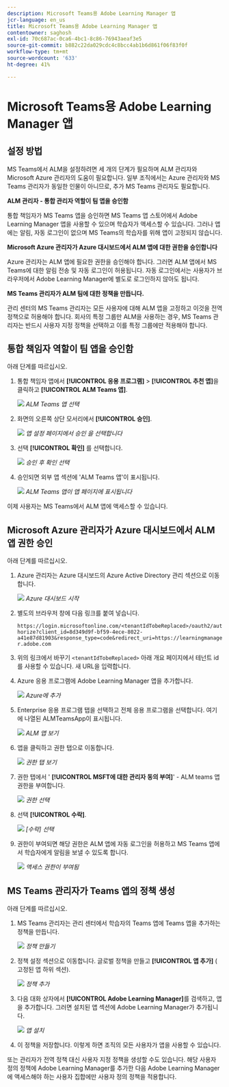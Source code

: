 ```yaml
---
description: Microsoft Teams용 Adobe Learning Manager 앱
jcr-language: en_us
title: Microsoft Teams용 Adobe Learning Manager 앱
contentowner: saghosh
exl-id: 70c687ac-0ca6-4bc1-8c86-76943aeaf3e5
source-git-commit: b882c22da029cdc4c8bcc4ab1b6d861f06f83f0f
workflow-type: tm+mt
source-wordcount: '633'
ht-degree: 41%

---
```


# Microsoft Teams용 Adobe Learning Manager 앱

## 설정 방법

MS Teams에서 ALM을 설정하려면 세 개의 단계가 필요하며 ALM 관리자와 Microsoft Azure 관리자의 도움이 필요합니다. 일부 조직에서는 Azure 관리자와 MS Teams 관리자가 동일한 인물이 아니므로, 추가 MS Teams 관리자도 필요합니다.

**ALM 관리자 - 통합 관리자 역할이 팀 앱을 승인함**

통합 책임자가 MS Teams 앱을 승인하면 MS Teams 앱 스토어에서 Adobe Learning Manager 앱을 사용할 수 있으며 학습자가 액세스할 수 있습니다. 그러나 앱에는 알림, 자동 로그인이 없으며 MS Teams의 학습자를 위해 앱이 고정되지 않습니다.

**Microsoft Azure 관리자가 Azure 대시보드에서 ALM 앱에 대한 권한을 승인합니다**

Azure 관리자는 ALM 앱에 필요한 권한을 승인해야 합니다. 그러면 ALM 앱에서 MS Teams에 대한 알림 전송 및 자동 로그인이 허용됩니다. 자동 로그인에서는 사용자가 브라우저에서 Adobe Learning Manager에 별도로 로그인하지 않아도 됩니다.

**MS Teams 관리자가 ALM 팀에 대한 정책을 만듭니다.**

관리 센터의 MS Teams 관리자는 모든 사용자에 대해 ALM 앱을 고정하고 이것을 전역 정책으로 허용해야 합니다. 회사의 특정 그룹만 ALM을 사용하는 경우, MS Teams 관리자는 반드시 사용자 지정 정책을 선택하고 이를 특정 그룹에만 적용해야 합니다.

## 통합 책임자 역할이 팀 앱을 승인함

아래 단계를 따르십시오.

1. 통합 책임자 앱에서 **[!UICONTROL 응용 프로그램]** > **[!UICONTROL 추천 앱]**&#x200B;을 클릭하고 **[!UICONTROL ALM Teams 앱]**.

   ![](assets/featuredapps.jpg)
   *ALM Teams 앱 선택*

1. 화면의 오른쪽 상단 모서리에서 **[!UICONTROL 승인]**.

   ![](assets/integration_admin_approval_form.jpg)
   *앱 설정 페이지에서 승인 을 선택합니다*

1. 선택 **[!UICONTROL 확인]** 를 선택합니다.

   ![](assets/integration_admin_approved_dialog_box.jpg)
   *승인 후 확인 선택*

1. 승인되면 외부 앱 섹션에 &#39;ALM Teams 앱&#39;이 표시됩니다.

   ![](assets/integration_admin_external_apps.jpg)
   *ALM Teams 앱이 앱 페이지에 표시됩니다*

이제 사용자는 MS Teams에서 ALM 앱에 액세스할 수 있습니다.

## Microsoft Azure 관리자가 Azure 대시보드에서 ALM 앱 권한 승인

아래 단계를 따르십시오.

1. Azure 관리자는 Azure 대시보드의 Azure Active Directory 관리 섹션으로 이동합니다.

   ![](assets/microsoft_azure.jpg)
   *Azure 대시보드 시작*

1. 별도의 브라우저 창에 다음 링크를 붙여 넣습니다.

   `https://login.microsoftonline.com/<tenantIdTobeReplaced>/oauth2/authorize?client_id=8d349d9f-bf59-4ece-8022-a41e87d81903&response_type=code&redirect_uri=https://learningmanager.adobe.com`

1. 위의 링크에서 바꾸기 `<tenantIdTobeReplaced>` 아래 개요 페이지에서 테넌트 id를 사용할 수 있습니다. 새 URL을 입력합니다.

1. Azure 응용 프로그램에 Adobe Learning Manager 앱을 추가합니다.

   ![](assets/microsoft_azure_dashboard.jpg)
   *Azure에 추가*

1. Enterprise 응용 프로그램 탭을 선택하고 전체 응용 프로그램을 선택합니다. 여기에 나열된 ALMTeamsApp이 표시됩니다.

   ![](assets/microsoft_azure_enterprise_applications.jpg)
   *ALM 앱 보기*

1. 앱을 클릭하고 권한 탭으로 이동합니다.

   ![](assets/microsoft_azure_ALMTeamsNonProdApp.jpg)
   *권한 탭 보기*

1. 권한 탭에서 &#39; **[!UICONTROL MSFT에 대한 관리자 동의 부여]**&#39; - ALM teams 앱 권한을 부여합니다.

   ![](assets/microsoft_azure_ALMTeamsNonProdApp_permissions.jpg)
   *권한 선택*

1. 선택 **[!UICONTROL 수락]**.

   ![](assets/microsoft_azure_ALMTeamsNonProdApp_permission_request.jpg)
   *[수락] 선택*

1. 권한이 부여되면 해당 권한은 ALM 앱에 자동 로그인을 허용하고 MS Teams 앱에서 학습자에게 알림을 보낼 수 있도록 합니다.

   ![](assets/microsoft_azure_ALMTeamsNonProdApp_permission_request_granted.jpg)
   *액세스 권한이 부여됨*

## MS Teams 관리자가 Teams 앱의 정책 생성

아래 단계를 따르십시오.

1. MS Teams 관리자는 관리 센터에서 학습자의 Teams 앱에 Teams 앱을 추가하는 정책을 만듭니다.

   ![](assets/microsoft_teams_admin_center.png)
   *정책 만들기*

1. 정책 설정 섹션으로 이동합니다. 글로벌 정책을 만들고 **[!UICONTROL 앱 추가]** ( 고정된 앱 하위 섹션).

   ![](assets/microsoft_teams_admin_center_add_installed_apps.png)
   *정책 추가*

1. 다음 대화 상자에서 **[!UICONTROL Adobe Learning Manager]**&#x200B;를 검색하고, 앱을 추가합니다. 그러면 설치된 앱 섹션에 Adobe Learning Manager가 추가됩니다.

   ![](assets/microsoft_teams_admin_center_installed_apps.png)
   *앱 설치*

1. 이 정책을 저장합니다. 이렇게 하면 조직의 모든 사용자가 앱을 사용할 수 있습니다.

또는 관리자가 전역 정책 대신 사용자 지정 정책을 생성할 수도 있습니다. 해당 사용자 정의 정책에 Adobe Learning Manager를 추가한 다음 Adobe Learning Manager에 액세스해야 하는 사용자 집합에만 사용자 정의 정책을 적용합니다.
